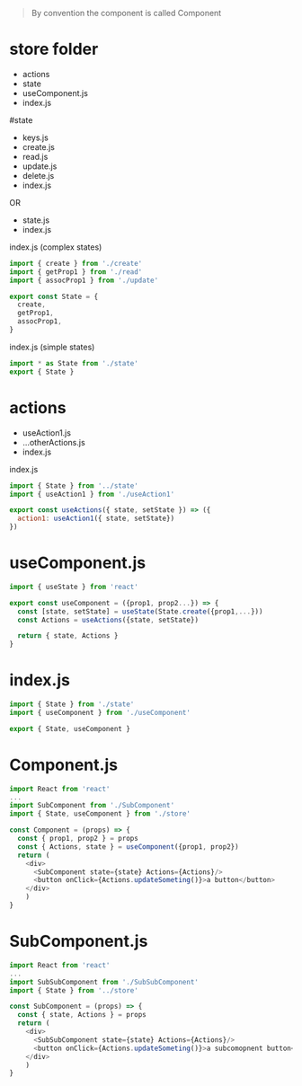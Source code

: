 > By convention the component is called Component
# store folder
- actions
- state
- useComponent.js
- index.js

#state
- keys.js
- create.js
- read.js
- update.js
- delete.js
- index.js

OR
- state.js
- index.js

index.js (complex states)
```javascript
import { create } from './create'
import { getProp1 } from './read'
import { assocProp1 } from './update'

export const State = {
  create,
  getProp1,
  assocProp1,
}
```

index.js (simple states)
```javascript
import * as State from './state'
export { State }
```

# actions
- useAction1.js
- ...otherActions.js
- index.js

index.js
```javascript
import { State } from '../state'
import { useAction1 } from './useAction1'

export const useActions({ state, setState }) => ({
  action1: useAction1({ state, setState})
})
```

# useComponent.js
```javascript
import { useState } from 'react'

export const useComponent = ({prop1, prop2...}) => {
  const [state, setState] = useState(State.create({prop1,...}))
  const Actions = useActions({state, setState})

  return { state, Actions }
}
```

# index.js
```javascript
import { State } from './state'
import { useComponent } from './useComponent'

export { State, useComponent }
```

# Component.js
```javascript
import React from 'react'
...
import SubComponent from './SubComponent'
import { State, useComponent } from './store'

const Component = (props) => {
  const { prop1, prop2 } = props
  const { Actions, state } = useComponent({prop1, prop2})
  return (
    <div>
      <SubComponent state={state} Actions={Actions}/>
      <button onClick={Actions.updateSometing()}>a button</button>      
    </div>
    )
}
```

# SubComponent.js
```javascript
import React from 'react'
...
import SubSubComponent from './SubSubComponent'
import { State } from '../store'

const SubComponent = (props) => {
  const { state, Actions } = props
  return (
    <div>
      <SubSubComponent state={state} Actions={Actions}/>
      <button onClick={Actions.updateSometing()}>a subcomopnent button</button>      
    </div>
    )
}
```
